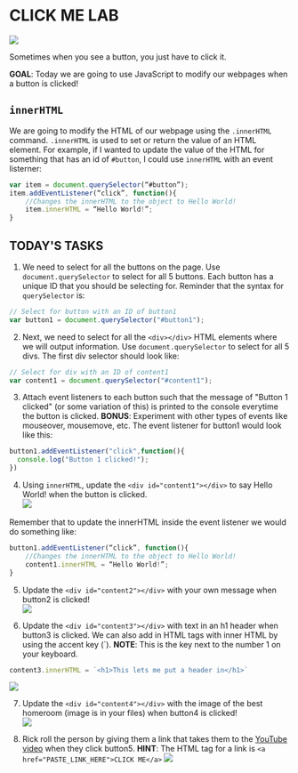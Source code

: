CLICK ME LAB
=========
![](https://media.giphy.com/media/QsCHgEPBO1zixjSlQM/giphy.gif) 

Sometimes when you see a button, you just have to click it. 

**GOAL**: Today we are going to use JavaScript to modify our webpages when a button is clicked!

`innerHTML`
-----------
We are going to modify the HTML of our webpage using the `.innerHTML` command. `.innerHTML` is used to set or return the value of an HTML element. For example, if I wanted to update the value of the HTML for something that has an id of `#button`, I could use `innerHTML` with an event listerner:
```javascript
var item = document.querySelector(“#button”);
item.addEventListener(“click”, function(){
	//Changes the innerHTML to the object to Hello World!
	item.innerHTML = “Hello World!”;
}

```

TODAY'S TASKS
-------------
1. We need to select for all the buttons on the page. Use `document.querySelector` to select for all 5 buttons. Each button has a unique ID that you should be selecting for. Reminder that the syntax for `querySelector` is:
```javascript
// Select for button with an ID of button1
var button1 = document.querySelector("#button1");
```
2. Next, we need to select for all the `<div></div>` HTML elements where we will output information. Use `document.querySelector` to select for all 5 divs. The first div selector should look like:
```javascript
// Select for div with an ID of content1
var content1 = document.querySelector("#content1");
```
3. Attach event listeners to each button such that the message of "Button 1 clicked" (or some variation of this) is printed to the console everytime the button is clicked. **BONUS**: Experiment with other types of events like mouseover, mousemove, etc. The event listener for button1 would look like this:
```javascript
button1.addEventListener("click",function(){
  console.log("Button 1 clicked!");
})
```
4. Using `innerHTML`, update the `<div id="content1"></div>` to say Hello World! when the button is clicked.  
![](https://media.giphy.com/media/btgCagST8O6Cm6IGrb/giphy.gif) 

Remember that to update the innerHTML inside the event listener we would do something like:
```javascript
button1.addEventListener(“click”, function(){
	//Changes the innerHTML to the object to Hello World!
	content1.innerHTML = “Hello World!”;
}
```
5. Update the `<div id="content2"></div>` with your own message when button2 is clicked!  
![](https://media.giphy.com/media/Nd96iJw0Pdz7aEK87X/giphy.gif) 

6. Update the `<div id="content3"></div>` with text in an h1 header when button3 is clicked. We can also add in HTML tags with inner HTML by using the accent key (`). **NOTE**: This is the key next to the number 1 on your keyboard.
```javascript
content3.innerHTML = `<h1>This lets me put a header in</h1>`
``` 
![](https://media.giphy.com/media/1gZu0a9D4Yp8pdT6J6/giphy.gif) 

7. Update the `<div id="content4"></div>` with the image of the best homeroom (image is in your files) when button4 is clicked!  
![](https://media.giphy.com/media/ttor3sfV4oMDRhE9l0/giphy.gif)  

8. Rick roll the person by giving them a link that takes them to the [YouTube video](https://www.youtube.com/watch?v=dQw4w9WgXcQ&ab_channel=RickAstleyVEVO) when they click button5.
**HINT**: The HTML tag for a link is `<a href="PASTE_LINK_HERE">CLICK ME</a>`
![](https://media.giphy.com/media/wRqJHU3PilX1lV4w9e/giphy.gif) 